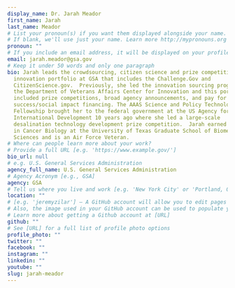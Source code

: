 ```yaml
---
display_name: Dr. Jarah Meador
first_name: Jarah
last_name: Meador
# List your pronoun(s) if you want them displayed alongside your name.
# If blank, we'll use just your name. Learn more http://mypronouns.org
pronoun: ""
# If you include an email address, it will be displayed on your profile page
email: jarah.meador@gsa.gov
# Keep it under 50 words and only one paragraph
bio: Jarah leads the crowdsourcing, citizen science and prize competition open
  innovation portfolio at GSA that includes the Challenge.Gov and
  CitizenScience.gov.  Previously, she led the innovation sourcing program at
  the Department of Veterans Affairs Center for Innovation and this portfolio
  included prize competitions, broad agency announcements, and pay for
  success/social impact financing. The AAAS Science and Policy Technology
  Fellowship brought her to the federal government at the US Agency for
  International Development 10 years ago where she led a large-scale
  desalination technology development prize competition.  Jarah earned her PhD
  in Cancer Biology at the University of Texas Graduate School of Biomedical
  Sciences and is an Air Force Veteran.
# Where can people learn more about your work?
# Provide a full URL [e.g. 'https://www.example.gov/']
bio_url: null
# e.g. U.S. General Services Administration
agency_full_name: U.S. General Services Administration
# Agency Acronym [e.g., GSA]
agency: GSA
# Tell us where you live and work [e.g. 'New York City' or 'Portland, OR']
location: ""
# [e.g. 'jeremyzilar'] — A GitHub account will allow you to edit pages on Digital.gov.
# Also, the image used in your GitHub account can be used to populate your digital.gov profile photo.
# Learn more about getting a Github account at [URL]
github: ""
# See [URL] for a full list of profile photo options
profile_photo: ""
twitter: ""
facebook: ""
instagram: ""
linkedin: ""
youtube: ""
slug: jarah-meador
---
```

